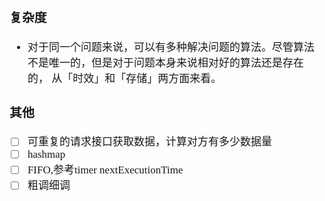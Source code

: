 <span  style="font-family: Simsun,serif; font-size: 17px; ">

### 复杂度

- 对于同一个问题来说，可以有多种解决问题的算法。尽管算法不是唯一的，但是对于问题本身来说相对好的算法还是存在的，
  从「时效」和「存储」两方面来看。

### 其他

- [ ] 可重复的请求接口获取数据，计算对方有多少数据量
- [ ] hashmap
- [ ] FIFO,参考timer nextExecutionTime
- [ ] 粗调细调

</span>